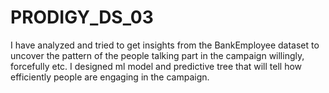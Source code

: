 # PRODIGY_DS_03
I have analyzed and tried to get insights from the BankEmployee dataset to uncover the pattern of the people talking part in the campaign willingly, forcefully etc. I designed ml model and predictive tree that will tell how efficiently people are engaging in the campaign.
